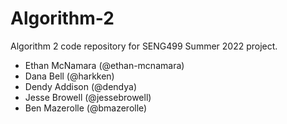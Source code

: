 # Algorithm-2
Algorithm 2 code repository for SENG499 Summer 2022 project.

- Ethan McNamara (@ethan-mcnamara)
- Dana Bell (@harkken)
- Dendy Addison (@dendya)
- Jesse Browell (@jessebrowell)
- Ben Mazerolle (@bmazerolle)
